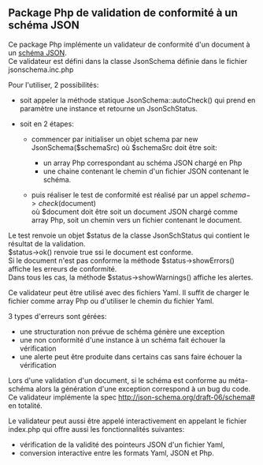 ## Package Php de validation de conformité à un schéma JSON

Ce package Php implémente un validateur de conformité d'un document à un [schéma JSON](http://json-schema.org/).  
Ce validateur est défini dans la classe JsonSchema définie dans le fichier jsonschema.inc.php  

Pour l'utiliser, 2 possibilités:

  - soit appeler la méthode statique JsonSchema::autoCheck() qui prend en paramètre une instance
    et retourne un JsonSchStatus.
  - soit en 2 étapes:
  
    - commencer par initialiser un objet schema par new JsonSchema($schemaSrc) où $schemaSrc doit être soit:

      - un array Php correspondant au schéma JSON chargé en Php
      - une chaine contenant le chemin d'un fichier JSON contenant le schéma.
    
    - puis réaliser le test de conformité est réalisé par un appel $schema->check($document)  
      où $document doit être soit un document JSON chargé comme array Php, soit un chemin vers un fichier contenant
      le document.  

Le test renvoie un objet $status de la classe JsonSchStatus qui contient le résultat de la validation.  
$status->ok() renvoie true ssi le document est conforme.  
Si le document n'est pas conforme la méthode $status->showErrors() affiche les erreurs de conformité.  
Dans tous les cas, la méthode $status->showWarnings() affiche les alertes.  

Ce validateur peut être utilisé avec des fichiers Yaml.
Il suffit de charger le fichier comme array Php ou d'utiliser le chemin du fichier Yaml.

3 types d'erreurs sont gérées:

  - une structuration non prévue de schéma génère une exception
  - une non conformité d'une instance à un schéma fait échouer la vérification
  - une alerte peut être produite dans certains cas sans faire échouer la vérification

Lors d'une validation d'un document, si le schéma est conforme au méta-schéma alors la génération d'une exception
correspond à un bug du code.  
Ce validateur implémente la spec http://json-schema.org/draft-06/schema# en totalité.

Le validateur peut aussi être appelé interactivement en appelant le fichier index.php
qui offre aussi les fonctionnalités suivantes:

  - vérification de la validité des pointeurs JSON d'un fichier Yaml,
  - conversion interactive entre les formats Yaml, JSON et Php.

